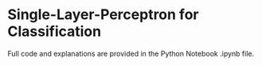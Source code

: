 # Single-Layer-Perceptron for Classification
Full code and explanations are provided in the Python Notebook .ipynb file.
